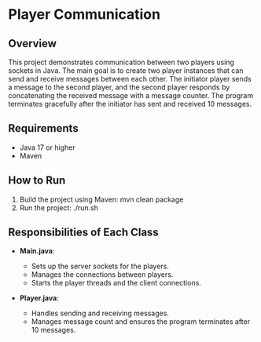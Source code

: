 # Player Communication

## Overview

This project demonstrates communication between two players using sockets in Java. The main goal is to create two player instances that can send and receive messages between each other. 
The initiator player sends a message to the second player, and the second player responds by concatenating the received message with a message counter. 
The program terminates gracefully after the initiator has sent and received 10 messages.

## Requirements

- Java 17 or higher
- Maven

## How to Run

1. Build the project using Maven: mvn clean package
2. Run the project: ./run.sh

## Responsibilities of Each Class

- **Main.java**: 
  - Sets up the server sockets for the players.
  - Manages the connections between players.
  - Starts the player threads and the client connections.

- **Player.java**: 
  - Handles sending and receiving messages.
  - Manages message count and ensures the program terminates after 10 messages.
